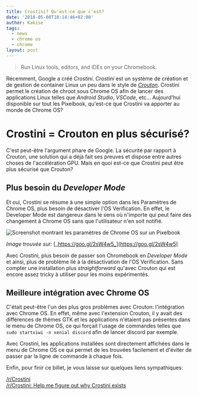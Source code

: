```yaml
---
title: Crostini? Qu'est-ce que c'est?
date: '2018-05-08T10:14:46+02:00'
author: Kakise
tags:
  - news
  - chrome os
  - chrome
layout: post
---
```

> Run Linux tools, editors, and IDEs on your Chromebook.

Récemment, Google a créé _Crostini_. _Crostini_ est un système de création et de gestion de container Linux un peu dans le style de [_Crouton_](https://github.com/dnschneid/crouton). Crostini permet le création de chroot sous Chrome OS afin de lancer des applications Linux telles que _Android Studio_, _VSCode_, etc... Aujourd'hui disponible sur tout les Pixelbook, qu'est-ce que Crostini va apporter au monde de Chrome OS?

# Crostini = Crouton en plus sécurisé?

C'est peut-être l'argument phare de Google. La sécurité par rapport à Crouton, une solution qui a déjà fait ses preuves et dispose entre autres choses de l'accélération GPU. Mais en quoi est-ce que Crostini peut être plus sécurisé que Crouton? 

## Plus besoin du  _Developer Mode_

Et oui, Crostini se résume à une simple option dans les Paramètres de Chrome OS, plus besoin de désactiver l'OS Verification. En effet, le Developer Mode est dangereux dans le sens où n'importe qui peut faire des changement à Chrome OS sans que l'utilisateur n'en soit notifié. 

![Screenshot montrant les paramètres de Chrome OS sur un Pixelbook](/images/screenshot-2018-05-02-at-7.20.41-pm.png)

_Image trouvée sur:_ [_https://goo.gl/2sW4w5_](https://goo.gl/2sW4w5)

Avec Crostini, plus besoin de passer son Chromebook en _Developer Mode_ et ainsi, plus de problème lié à la désactivation de l'OS Verification. Sans compter une installation plus _straightforward_ qu'avec Crouton qui est encore assez tricky à utiliser pour les moins expérimentés.

## Meilleure intégration avec Chrome OS

C'était peut-être l'un des plus gros problèmes avec Crouton: l'intégration avec Chrome OS. En effet, même avec l'extension Crouton, il y avait des différences de thèmes GTK et les applications n'étaient pas présentes dans le menu de Chrome OS, ce qui forçait l'usage de commandes telles que `sudo startxiwi -n xenial discord` afin de lancer discord par exemple.

Avec Crostini, les applications installées sont directement affichées dans le menu de Chrome OS ce qui permet de les trouvées facilement et d'éviter de passer par la ligne de commande à chaque fois.

Enfin, pour finir ce billet, je vous laisse sur quelques liens sympathiques:

[/r/Crostini](https://www.reddit.com/r/Crostini)  
[/r/Crostini: Help me figure out why Crostini exists](https://www.reddit.com/r/Crostini/comments/8haf9z/help_me_figure_out_the_why_of_crostini/)

